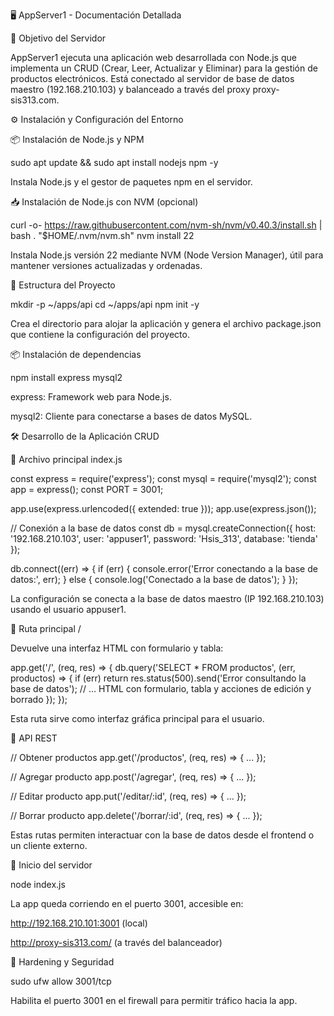 🖥️ AppServer1 - Documentación Detallada

🎯 Objetivo del Servidor

AppServer1 ejecuta una aplicación web desarrollada con Node.js que implementa un CRUD (Crear, Leer, Actualizar y Eliminar) para la gestión de productos electrónicos. Está conectado al servidor de base de datos maestro (192.168.210.103) y balanceado a través del proxy proxy-sis313.com.

⚙️ Instalación y Configuración del Entorno

📦 Instalación de Node.js y NPM

sudo apt update && sudo apt install nodejs npm -y

Instala Node.js y el gestor de paquetes npm en el servidor.

📥 Instalación de Node.js con NVM (opcional)

curl -o- https://raw.githubusercontent.com/nvm-sh/nvm/v0.40.3/install.sh | bash
. "$HOME/.nvm/nvm.sh"
nvm install 22

Instala Node.js versión 22 mediante NVM (Node Version Manager), útil para mantener versiones actualizadas y ordenadas.

📁 Estructura del Proyecto

mkdir -p ~/apps/api
cd ~/apps/api
npm init -y

Crea el directorio para alojar la aplicación y genera el archivo package.json que contiene la configuración del proyecto.

📦 Instalación de dependencias

npm install express mysql2

express: Framework web para Node.js.

mysql2: Cliente para conectarse a bases de datos MySQL.

🛠️ Desarrollo de la Aplicación CRUD

📝 Archivo principal index.js

const express = require('express');
const mysql = require('mysql2');
const app = express();
const PORT = 3001;

app.use(express.urlencoded({ extended: true }));
app.use(express.json());

// Conexión a la base de datos
const db = mysql.createConnection({
  host: '192.168.210.103',
  user: 'appuser1',
  password: 'Hsis_313',
  database: 'tienda'
});

db.connect((err) => {
  if (err) {
    console.error('Error conectando a la base de datos:', err);
  } else {
    console.log('Conectado a la base de datos');
  }
});

La configuración se conecta a la base de datos maestro (IP 192.168.210.103) usando el usuario appuser1.

📄 Ruta principal /

Devuelve una interfaz HTML con formulario y tabla:

app.get('/', (req, res) => {
  db.query('SELECT * FROM productos', (err, productos) => {
    if (err) return res.status(500).send('Error consultando la base de datos');
    // ... HTML con formulario, tabla y acciones de edición y borrado
  });
});

Esta ruta sirve como interfaz gráfica principal para el usuario.

📡 API REST

// Obtener productos
app.get('/productos', (req, res) => { ... });

// Agregar producto
app.post('/agregar', (req, res) => { ... });

// Editar producto
app.put('/editar/:id', (req, res) => { ... });

// Borrar producto
app.delete('/borrar/:id', (req, res) => { ... });

Estas rutas permiten interactuar con la base de datos desde el frontend o un cliente externo.

🚀 Inicio del servidor

node index.js

La app queda corriendo en el puerto 3001, accesible en:

http://192.168.210.101:3001 (local)

http://proxy-sis313.com/ (a través del balanceador)

🔐 Hardening y Seguridad

sudo ufw allow 3001/tcp

Habilita el puerto 3001 en el firewall para permitir tráfico hacia la app.

